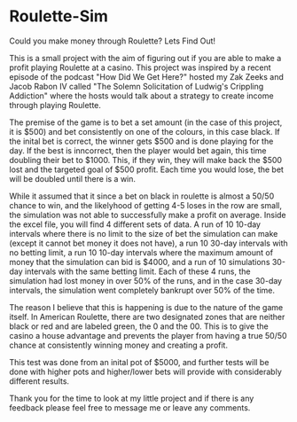 # Roulette-Sim
Could you make money through Roulette? Lets Find Out!

This is a small project with the aim of figuring out if you are able to make a profit playing Roulette at a casino. 
This project was inspired by a recent episode of the podcast "How Did We Get Here?" hosted my Zak Zeeks and Jacob Rabon IV called "The Solemn Solicitation of Ludwig's Crippling Addiction" where the hosts would talk about a strategy to create income through playing Roulette.

The premise of the game is to bet a set amount (in the case of this project, it is $500) and bet consistently on one of the colours, in this case black. If the inital bet is correct, the winner gets $500 and is done playing for the day. If the best is inncorrect, then the player would bet again, this time doubling their bet to $1000. This, if they win, they will make back the $500 lost and the targeted goal of $500 profit. Each time you would lose, the bet will be doubled until there is a win. 

While it assumed that it since a bet on black in roulette is almost a 50/50 chance to win, and the likelyhood of getting 4-5 loses in the row are small, the simulation was not able to successfully make a profit on average. Inside the excel file, you will find 4 different sets of data. A run of 10 10-day intervals where there is no limit to the size of bet the simulation can make (except it cannot bet money it does not have), a run 10 30-day intervals with no betting limit, a run 10 10-day intervals where the maximum amount of money that the simulation can bid is $4000, and a run of 10 simulations 30-day intervals with the same betting limit. Each of these 4 runs, the simulation had lost money in over 50% of the runs, and in the case 30-day intervals, the simulation went completely bankrupt over 50% of the time. 

The reason I believe that this is happening is due to the nature of the game itself. In American Roulette, there are two designated zones that are neither black or red and are labeled green, the 0 and the 00. This is to give the casino a house advantage and prevents the player from having a true 50/50 chance at consistently winning money and creating a profit. 

This test was done from an inital pot of $5000, and further tests will be done with higher pots and higher/lower bets will provide with considerably different results. 

Thank you for the time to look at my little project and if there is any feedback please feel free to message me or leave any comments. 
